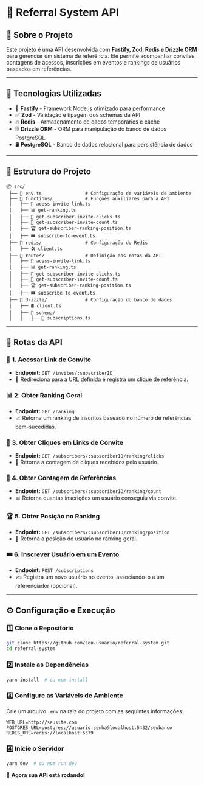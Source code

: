 # 📌 Referral System API

## 📖 Sobre o Projeto

Este projeto é uma API desenvolvida com **Fastify, Zod, Redis e Drizzle ORM** para gerenciar um sistema de referência. Ele permite acompanhar convites, contagens de acessos, inscrições em eventos e rankings de usuários baseados em referências.

---

## 🚀 Tecnologias Utilizadas

- 🚀 **Fastify** - Framework Node.js otimizado para performance
- ✅ **Zod** - Validação e tipagem dos schemas da API
- 🔥 **Redis** - Armazenamento de dados temporários e cache
- 🗄 **Drizzle ORM** - ORM para manipulação do banco de dados PostgreSQL
- 🛢 **PostgreSQL** - Banco de dados relacional para persistência de dados

---

## 📂 Estrutura do Projeto

```plaintext
📦 src/
 ├── 📜 env.ts                # Configuração de variáveis de ambiente
 ├── 📂 functions/            # Funções auxiliares para a API
 │   ├── 🔗 acess-invite-link.ts
 │   ├── 📊 get-ranking.ts
 │   ├── 🎯 get-subscriber-invite-clicks.ts
 │   ├── 🔢 get-subscriber-invite-count.ts
 │   ├── 🏆 get-subscriber-ranking-position.ts
 │   ├── 🎟 subscribe-to-event.ts
 ├── 📂 redis/                # Configuração do Redis
 │   ├── 🛠 client.ts
 ├── 📂 routes/               # Definição das rotas da API
 │   ├── 🔗 acess-invite-link.ts
 │   ├── 📊 get-ranking.ts
 │   ├── 🎯 get-subscriber-invite-clicks.ts
 │   ├── 🔢 get-subscriber-invite-count.ts
 │   ├── 🏆 get-subscriber-ranking-position.ts
 │   ├── 🎟 subscribe-to-event.ts
 ├── 📂 drizzle/              # Configuração do banco de dados
 │   ├── 🛢 client.ts
 │   ├── 📜 schema/
 │   │   ├── 📝 subscriptions.ts
```

---

## 📌 Rotas da API

### 🔗 1. Acessar Link de Convite
- **Endpoint:** `GET /invites/:subscriberID`
- 🔄 Redireciona para a URL definida e registra um clique de referência.

### 📊 2. Obter Ranking Geral
- **Endpoint:** `GET /ranking`
- 📈 Retorna um ranking de inscritos baseado no número de referências bem-sucedidas.

### 🎯 3. Obter Cliques em Links de Convite
- **Endpoint:** `GET /subscribers/:subscriberID/ranking/clicks`
- 🔢 Retorna a contagem de cliques recebidos pelo usuário.

### 🔢 4. Obter Contagem de Referências
- **Endpoint:** `GET /subscribers/:subscriberID/ranking/count`
- 📊 Retorna quantas inscrições um usuário conseguiu via convite.

### 🏆 5. Obter Posição no Ranking
- **Endpoint:** `GET /subscribers/:subscriberID/ranking/position`
- 🏅 Retorna a posição do usuário no ranking geral.

### 🎟 6. Inscrever Usuário em um Evento
- **Endpoint:** `POST /subscriptions`
- ✍️ Registra um novo usuário no evento, associando-o a um referenciador (opcional).

---

## ⚙️ Configuração e Execução

### 1️⃣ Clone o Repositório
```sh
git clone https://github.com/seu-usuario/referral-system.git
cd referral-system
```

### 2️⃣ Instale as Dependências
```sh
yarn install  # ou npm install
```

### 3️⃣ Configure as Variáveis de Ambiente
Crie um arquivo `.env` na raiz do projeto com as seguintes informações:
```env
WEB_URL=http://seusite.com
POSTGRES_URL=postgres://usuario:senha@localhost:5432/seubanco
REDIS_URL=redis://localhost:6379
```

### 4️⃣ Inicie o Servidor
```sh
yarn dev  # ou npm run dev
```

🚀 **Agora sua API está rodando!**

